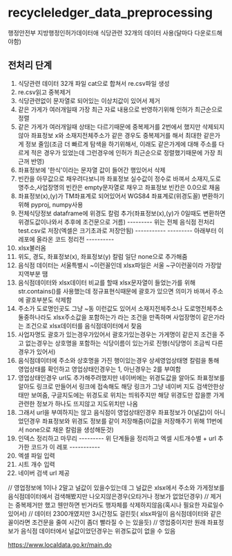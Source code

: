 # recycleledger_data_preprocessing

행정안전부 지방행정인허가데이터애 식당관련 32개의 데이터 사용(달마다 다운로드해야함)

## 전처리 단계

1. 식당관련 데이터 32개 파일 cat으로 합쳐서 re.csv파일 생성
2. re.csv읽고 중복제거
3. 식당관련없이 문자열로 되어있는 이상치값이 있어서 제거
4. 같은 가게가 여러개일때 가장 최근 자료 내용으로 반영하기위해 인허가 최근순으로 정렬
5. 같은 가게가 여러개일때 상태는 다르기때문에 중복제거를 2번에서 했지만 삭제되지않아 좌표정보 x와 소재지전체주소가 같은 경우도 중복제거를 해서 최대한 같은가게 정보 줄임(조금 더 빠르게 탐색을 하기위해서, 이래도 같은가게에 대해 주소를 다르게 적은 경우가 있었는데 그런경우에 인허가 최근순으로 정렬했기때문에 가장 최근꺼 반영)
6. 좌표정보에 '한식'이라는 문자열 값이 들어간 행있어서 삭제
7. 빈칸을 아무값으로 채우려다보니까 좌표정보 실수값이 정수로 바껴서 소재지,도로명주소,사업장명의 빈칸은 empty문자열로 채우고 좌표정보 빈칸은 0.0으로 채움
8. 좌표정보(x),(y)가 TM좌표계로 되어있어서 WGS84 좌표계로(위경도꼴) 변환하기위해 pyproj, numpy사용
9. 전체식당정보 dataframe에 위경도 칼럼 추가(좌표정보(x),(y)가 0일때도 변환하면 위경도값이나와서 추후에 조건문으로 거름)
--------- 위는 전체 음식점 전처리 test.csv로 저장(엑셀은 크기초과로 저장안됨) -----------
--------- 아래부터 이 레포에 올라온 코드 정리전 ----------
10. xlsx불러옴
11. 위도, 경도, 좌표정보(x),  좌표정보(y) 칼럼 일단 none으로 추가해줌
12. 음식점 데이터는 서울특별시 ~이런꼴인데 xlsx파일은 서울 ~구이런꼴이라 가장앞 지역부분 땜
13. 음식점데이터와 xlsx데이터 비교를 할때 xlsx문자열이 들었는가를 위해 str.contains()를 사용했는데 정규표현식때문에 괄호가 있으면 의미가 바껴서 주소에 괄호부분도 삭제함
14. 주소가 도로명인곳도 그냥 ~동 이런값도 있어서 소재지전체주소나 도로명전체주소 둘중하나라도 xlsx주소값을 포함하는가 라는 조건을 만족하며 사업장명이 같은가라는 조건으로 xlsx데이터를 음식점데이터에서 찾음
15. 사업자명도 괄호가 있는경우가있어서 괄호가있는경우는 가게명이 같은지 조건을 주고 없는경우는 상호명을 포함하는 식당이름이 있는가로 진행(식당명이 조금씩 다른경우가 있어서)
16. 음식점데이터에 주소와 상호명을 가진 행이있는경우 상세영업상태명 칼럼을 통해 영업상태를 확인하고 영업상태인경우는 1, 아닌경우는 2를 부여함
17. 영업상태인경우 url도 추가해주려했지만 네이버에는 위경도값을 알아도 좌표정보를 알아도 링크로 만들어서 링크에 접속해도 해당 링크가 그냥 네이버 지도 검색안한상태만 보여줌, 구글지도에는 위경도로 위치는 띄워주지만 해당 위경도만 잡을뿐 가게관련한 정보가 하나도 뜨지않고 지도위치만 나옴
18. 그래서 url을 부여하지는 않고 음식점이 영업상태인경우 좌표정보가 0(널값)이 아니었던경우 좌표정보와 위경도 정보를 같이 저장해줌(이값을 저장해주기 위해 11번에서 none으로 채운 칼럼을 생성해둔것)
19. 인덱스 정리하고 마무리
--------- 위 단계들을 정리하고 엑셀 시트개수별 + url 추가한 코드가 이 레포 -----------
20. 엑셀 파일 입력
21. 시트 개수 입력
22. 네이버 검색 url 제공


// 영업정보에 1이나 2말고 널값이 있을수있는데 그 널값은 xlsx에서 주소와 가게정보를 음식점데이터에서 검색해봤지만 나오지않은경우(오타거나 정보가 없었던경우)
// 제거는 중복제거만 했고 웬만하면 빈거라도 행자체를 삭제하지않음(혹시나 필요한 자료일수있어서)
// 데이터 2300개였지만 3시간정도 걸린듯( xlsx파일이 음식점데이터와 같은꼴이라면 조건문을 줄여 시간이 좀더 빨라질 수 는 있을듯)
// 영업중이지만 원래 좌표정보가 음식점 데이터에서 널값이었던경우는 위경도값이 없을 수 있음

https://www.localdata.go.kr/main.do
